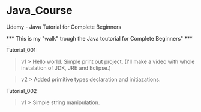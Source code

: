 # Java_Course
Udemy - Java Tutorial for Complete Beginners

*** This is my "walk" trough the Java toutorial for Complete Beginners" ***

Tutorial_001 
> v1 > Hello world. Simple print out project. (I'll make a video with whole instalation of JDK, JRE and Eclipse.)

> v2 > Added primitive types declaration and initiazations.

Tutorial_002
> v1 > Simple string manipulation.
